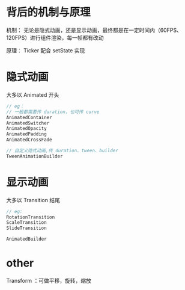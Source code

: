 # 背后的机制与原理 
机制：
无论是隐式动画，还是显示动画，最终都是在一定时间内（60FPS、120FPS）进行组件渲染，每一帧都有改动

原理：
Ticker 配合 setState 实现
# 隐式动画
大多以 Animated 开头
```dart
// eg：
// 一般都需要传 duration，也可传 curve
AnimatedContainer 
AnimatedSwitcher
AnimatedOpacity
AnimatedPadding
AnimatedCrossFade

// 自定义隐式动画,传 duration、tween、builder
TweenAnimationBuilder
```
# 显示动画
大多以 Transition 结尾
```dart
// eg:
RotationTransition
ScaleTransition
SlideTransition

AnimatedBuilder
```
# other
Transform ：可做平移，旋转，缩放